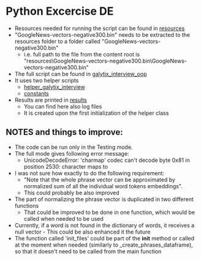 # Python Excercise DE

* Resources needed for running the script can be found in [resources](resources)
* "GoogleNews-vectors-negative300.bin" needs to be extracted to the resources folder to a folder called "GoogleNews-vectors-negative300.bin"
  * i.e. full path to the file from the content root is "resources\GoogleNews-vectors-negative300.bin\GoogleNews-vectors-negative300.bin"
* The full script can be found in [galytix_interview_oop](galytix_interview_oop.py)
* It uses two helper scripts
  * [helper_galytix_interview](helper_galytix_interview.py)
  * [constants](constants.py)
* Results are printed in [results](results)
  * You can find here also log files
  * It is created upon the first initialization of the helper class


## NOTES and things to improve:
- The code can be run only in the Testing mode.
- The full mode gives following error message:
    - UnicodeDecodeError: 'charmap' codec can't decode byte 0x81 in position 2530: character maps to <undefined>
- I was not sure how exactly to do the following requirement:
    - "Note that the whole phrase vector can be approximated by normalized sum of all the individual word tokens embeddings".
    - This could probably be also improved
- The part of normalizing the phrase vector is duplicated in two different functions
    - That could be improved to be done in one function, which would be called when needed to be used
- Currently, if a word is not found in the dictionary of words, it receives a null vector - This could be also enhanced it the future
- The function called 'init_files' could be part of the __init__ method or called at the moment when needed
  (similarly to _create_phrases_dataframe), so that it doesn't need to be called from the main function
